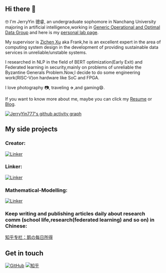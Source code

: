 ## Hi there 👋

🤓 I'm JerryYin 骢睿, an undergraduate sophomore in Nanchang University majoring in artificial intelligence,working in [Generic Operational and Optimal Data Group](https://good.ncu.edu.cn/index.html) and here is my [personal lab page](https://good.ncu.edu.cn/~YinCR/).

My supervisor is [Zichen Xu](https://good.ncu.edu.cn/Pages/Professor.html) aka Frank,he is an excellent expert in the area of computing system design in the development of providing sustainable data services in unreliable/unstable systems.

I researched in NLP in the field of BERT optimization(Early Exit) and Federated learning in security,mainly on problems of unreliable the Byzantine Generals Problem.Now,I decide to do some engineering work(RISC-V)on hardware like SoC and FPGA.

I love photography 📷, traveling ✈️,and gaming😄.  

If you want to know more about me, maybe you can click my [Resume](https://JerryYin777.github.io) or [Blog](http://47.107.123.245/).

[![JerryYin777's github activity graph](https://activity-graph.herokuapp.com/graph?username=JerryYin777&theme=dracula)](https://github.com/ashutosh00710/github-readme-activity-graph)

## My side projects
### Creator:

[![Linker](https://github-readme-stats.vercel.app/api/pin?username=JerryYin777&repo=Creator&theme=radical)](https://github.com/JerryYin777/SoftwareCup_A9_2022)


### Linker:

[![Linker](https://github-readme-stats.vercel.app/api/pin?username=JerryYin777&repo=Linker&theme=radical)](https://github.com/JerryYin777/Linker)


### Mathematical-Modelling:

[![Linker](https://github-readme-stats.vercel.app/api/pin?username=JerryYin777&repo=Mathematical-Modelling&theme=radical)](https://github.com/JerryYin777/Mathematical-Modelling)

### Keep writing and publishing articles daily about research comm (school life,research(federated learning) and so on) in Chinese:

[知乎专栏：鹅の每日所得](https://www.zhihu.com/column/c_1531067260675940352)


## Get in touch

[![GitHub](https://img.shields.io/badge/GitHub-grey?logo=github)](https://github.com/JerryYin777)
[![知乎](https://img.shields.io/badge/知乎-white?logo=zhihu)](https://www.zhihu.com/people/ycr222)


